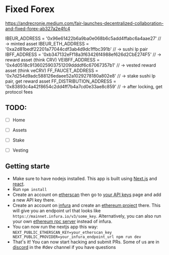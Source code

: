 # Fixed Forex
https://andrecronje.medium.com/fair-launches-decentralized-collaboration-and-fixed-forex-ab327a2e4fc4

IBEUR_ADDRESS = '0x96e61422b6a9ba0e068b6c5add4ffabc6a4aae27'             // -> minted asset
IBEUR_ETH_ADDRESS = '0xa2d81bedf22201a77044cdf3ab4d9dc1ffbc391b'         // -> sushi lp pair
IBFF_ADDRESS = '0xb347132eFf18a3f63426f4988ef626d2CbE274F5'              // -> reward asset (think CRV)
VEIBFF_ADDRESS = '0x4d0518c9136025903751209ddddf6c67067357b1'            // -> vested reward asset  (think veCRV)
FF_FAUCET_ADDRESS = '0x7d254d9adc588126edaee52a1029278180a802e8'         // -> stake sushi lp pair, get reward asset
FF_DISTRIBUTION_ADDRESS = '0x83893c4a42f8654c2dd4ff7b4a7cd0e33ae8c859'   // -> after locking, get protocol fees

## TODO:
- [ ] Home
- [ ] Assets
- [ ] Stake
- [ ] Vesting



## Getting starte
- Make sure to have nodejs installed. This app is built using [Next.js](https://nextjs.org/learn/basics/create-nextjs-app) and [react](https://reactjs.org/docs/getting-started.html).
- Run `npm install`
- Create an account on [etherscan](https://etherscan.io/) then go to [your API keys](https://etherscan.io/myapikey) page and add a new API key there.
- Create an account on [infura](https://infura.io/dashboard) and create an [ethereum project](https://infura.io/dashboard/ethereum) there. This will give you an endpoint url that looks like `https://mainnet.infura.io/v3/some_key`. Alternatively, you can also run your own [ethereum rpc server](https://geth.ethereum.org/docs/rpc/server) instead of infura.
- You can now run the nextjs app this way: `NEXT_PUBLIC_ETHERSCAN_KEY=your_etherscan_key NEXT_PUBLIC_PROVIDER=your_infura_endpoint_url npm run dev`
- That's it! You can now start hacking and submit PRs. Some of us are in [discord](http://discord.yearn.finance/) in the #dev channel if you have questions
